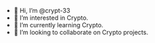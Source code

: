 - 👋 Hi, I’m @crypt-33
- 👀 I’m interested in Crypto.  
- 🌱 I’m currently learning Crypto.   
- 💞️ I’m looking to collaborate on Crypto projects. 

